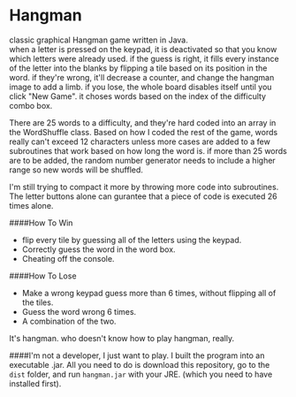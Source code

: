 # Hangman
classic graphical Hangman game written in Java.  
when a letter is pressed on the keypad, it is deactivated so that you know which letters were already used.
if the guess is right, it fills every instance of the letter into the blanks by flipping a tile based on its position in the word.
if they're wrong, it'll decrease a counter, and change the hangman image to add a limb.  if you lose, the whole board disables itself until you click "New Game".
it choses words based on the index of the difficulty combo box.

There are 25 words to a difficulty, and they're hard coded into an array in the WordShuffle class.
Based on how I coded the rest of the game, words really can't exceed 12 characters unless more cases are added to a few subroutines that
work based on how long the word is.  if more than 25 words are to be added, the random number generator needs to include a higher range so new words will be shuffled.

I'm still trying to compact it more by throwing more code into subroutines.  The letter buttons alone can gurantee that a piece of code is executed 26 times alone.

####How To Win

- flip every tile by guessing all of the letters using the keypad.
- Correctly guess the word in the word box.
- Cheating off the console.

####How To Lose
- Make a wrong keypad guess more than 6 times, without flipping all of the tiles.
- Guess the word wrong 6 times.
- A combination of the two.

It's hangman.  who doesn't know how to play hangman, really.

####I'm not a developer, I just want to play.
I built the program into an executable .jar.  All you need to do is download this repository, go to the `dist` folder, and run `hangman.jar` 
with your JRE. (which you need to have installed first).
